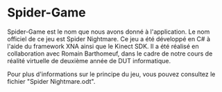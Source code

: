 Spider-Game
===========

Spider-Game est le nom que nous avons donné à l'application.
Le nom officiel de ce jeu est Spider Nightmare.
Ce jeu a été développé en C# à l'aide du framework XNA ainsi que le Kinect SDK.
Il a été réalisé en collaboration avec Romain Barthomeuf,
dans le cadre de notre cours de réalité virtuelle de deuxième année de DUT informatique.

Pour plus d'informations sur le principe du jeu, vous pouvez consultez le fichier "Spider Nightmare.odt".
